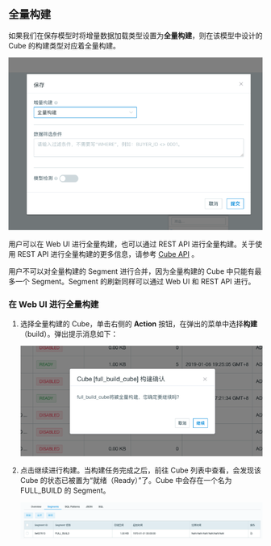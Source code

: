 ## 全量构建

如果我们在保存模型时将增量数据加载类型设置为**全量构建**，则在该模型中设计的 Cube 的构建类型对应着全量构建。

![全量构建](images/full_build.png)

用户可以在 Web UI 进行全量构建，也可以通过 REST API 进行全量构建。关于使用 REST API 进行全量构建的更多信息，请参考 [Cube API](../../rest/cube_api.cn.md) 。

用户不可以对全量构建的 Segment 进行合并，因为全量构建的 Cube 中只能有最多一个 Segment。Segment 的刷新同样可以通过 Web UI 和 REST API 进行。



### 在 Web UI 进行全量构建

1. 选择全量构建的 Cube，单击右侧的 **Action** 按钮，在弹出的菜单中选择**构建**（build）。弹出提示消息如下：

   ![Cube 构建](images/full_build_cube.png)

2. 点击继续进行构建。当构建任务完成之后，前往 Cube 列表中查看，会发现该 Cube 的状态已被置为“就绪（Ready）”了。Cube 中会存在一个名为 FULL_BUILD 的 Segment。

   ![FULL_BUILD Segment](images/full_build_segment_info.png)

